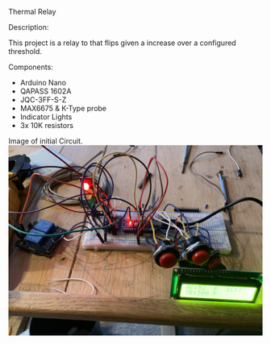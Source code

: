 Thermal Relay

Description:

This project is a relay to that flips given a increase over a configured threshold.

Components:

- Arduino Nano
- QAPASS 1602A
- JQC-3FF-S-Z
- MAX6675 & K-Type probe
- Indicator Lights
- 3x 10K resistors

Image of initial Circuit.
![Prototype](./md_resources/prototype.jpeg)
